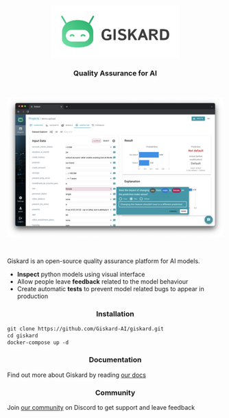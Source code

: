 <p align="center">
  <img width="300" alt="giskardlogo" src="frontend/src/assets/logo_full.svg">
</p>

<h3 align="center">Quality Assurance for AI</h3>
<br />
<p align="center">
    <img src="readme/inspect.png" alt="Administration panel" />
</p>

<br/>

Giskard is an open-source quality assurance platform for AI models.

- **Inspect** python models using visual interface
- Allow people leave **feedback** related to the model behaviour
- Create automatic **tests** to prevent model related bugs to appear in production

<h3 align="center">Installation</h3>

```shell
git clone https://github.com/Giskard-AI/giskard.git
cd giskard
docker-compose up -d
```

<h3 align="center">Documentation</h3>

Find out more about Giskard by reading [our docs](https://docs.giskard.ai/)

<h3 align="center">Community</h3>

Join [our community](https://discord.com/invite/ABvfpbu69R) on Discord to get support and leave feedback
